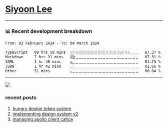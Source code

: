 # [Siyoon Lee](https://github.com/Lee-Si-Yoon#Lee-Si-Yoon)


---
### 📊 Recent development breakdown
<!--START_SECTION:waka-->

```txt
From: 03 February 2024 - To: 04 March 2024

TypeScript   89 hrs 58 mins  ⣿⣿⣿⣿⣿⣿⣿⣿⣿⣿⣿⣿⣿⣿⣿⣿⣿⣿⣿⣿⣿⣷⣀⣀⣀   87.37 %
Markdown     7 hrs 31 mins   ⣿⣷⣀⣀⣀⣀⣀⣀⣀⣀⣀⣀⣀⣀⣀⣀⣀⣀⣀⣀⣀⣀⣀⣀⣀   07.31 %
YAML         1 hr 48 mins    ⣦⣀⣀⣀⣀⣀⣀⣀⣀⣀⣀⣀⣀⣀⣀⣀⣀⣀⣀⣀⣀⣀⣀⣀⣀   01.75 %
JSON         1 hr 42 mins    ⣤⣀⣀⣀⣀⣀⣀⣀⣀⣀⣀⣀⣀⣀⣀⣀⣀⣀⣀⣀⣀⣀⣀⣀⣀   01.66 %
Other        51 mins         ⣄⣀⣀⣀⣀⣀⣀⣀⣀⣀⣀⣀⣀⣀⣀⣀⣀⣀⣀⣀⣀⣀⣀⣀⣀   00.84 %
```

<!--END_SECTION:waka-->
---
<!-- from https://github.com/rzashakeri/beautify-github-profile -->
![](https://komarev.com/ghpvc/?username=Lee-Si-Yoon&color=lightgrey)

<!-- from https://github.com/anuraghazra/github-readme-stats -->
<!--
![Top Langs](https://github-readme-stats.vercel.app/api/top-langs/?username=Lee-Si-Yoon&layout=compact) -->


### recent posts

1. [hungry design token system](https://lee-si-yoon.github.io/blog/hungry-design-token-system)
2. [implementing design system v2](https://lee-si-yoon.github.io/blog/implementing-design-system)
3. [managing apollo client cahce](https://lee-si-yoon.github.io/blog/apollo-cache)
